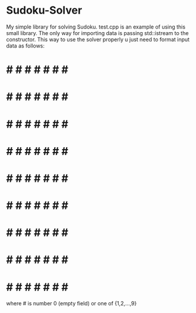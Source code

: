 # Sudoku-Solver
My simple library for solving Sudoku. test.cpp is an example of using this small library. The only way for importing data is passing std::istream to the constructor. This way to use the solver properly u just need to format input data as follows:
# # # # # # # # #
# # # # # # # # #
# # # # # # # # #
# # # # # # # # #
# # # # # # # # #
# # # # # # # # #
# # # # # # # # #
# # # # # # # # #
# # # # # # # # #
where # is number 0 (empty field) or one of {1,2,...,9}
